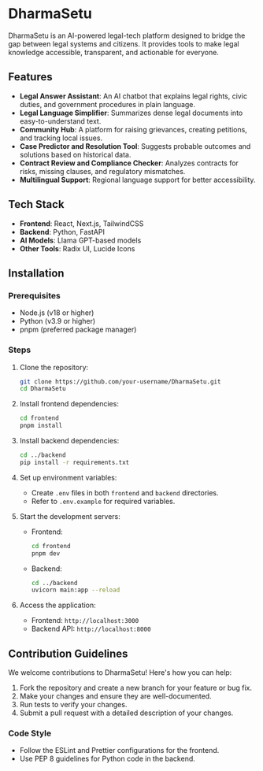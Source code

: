 # DharmaSetu

DharmaSetu is an AI-powered legal-tech platform designed to bridge the gap between legal systems and citizens. It provides tools to make legal knowledge accessible, transparent, and actionable for everyone.

## Features

- **Legal Answer Assistant**: An AI chatbot that explains legal rights, civic duties, and government procedures in plain language.
- **Legal Language Simplifier**: Summarizes dense legal documents into easy-to-understand text.
- **Community Hub**: A platform for raising grievances, creating petitions, and tracking local issues.
- **Case Predictor and Resolution Tool**: Suggests probable outcomes and solutions based on historical data.
- **Contract Review and Compliance Checker**: Analyzes contracts for risks, missing clauses, and regulatory mismatches.
- **Multilingual Support**: Regional language support for better accessibility.

## Tech Stack

- **Frontend**: React, Next.js, TailwindCSS
- **Backend**: Python, FastAPI
- **AI Models**: Llama GPT-based models
- **Other Tools**: Radix UI, Lucide Icons

## Installation

### Prerequisites

- Node.js (v18 or higher)
- Python (v3.9 or higher)
- pnpm (preferred package manager)

### Steps

1. Clone the repository:
   ```bash
   git clone https://github.com/your-username/DharmaSetu.git
   cd DharmaSetu
   ```

2. Install frontend dependencies:
   ```bash
   cd frontend
   pnpm install
   ```

3. Install backend dependencies:
   ```bash
   cd ../backend
   pip install -r requirements.txt
   ```

4. Set up environment variables:
   - Create `.env` files in both `frontend` and `backend` directories.
   - Refer to `.env.example` for required variables.

5. Start the development servers:
   - Frontend:
     ```bash
     cd frontend
     pnpm dev
     ```
   - Backend:
     ```bash
     cd ../backend
     uvicorn main:app --reload
     ```

6. Access the application:
   - Frontend: `http://localhost:3000`
   - Backend API: `http://localhost:8000`

## Contribution Guidelines

We welcome contributions to DharmaSetu! Here's how you can help:

1. Fork the repository and create a new branch for your feature or bug fix.
2. Make your changes and ensure they are well-documented.
3. Run tests to verify your changes.
4. Submit a pull request with a detailed description of your changes.

### Code Style

- Follow the ESLint and Prettier configurations for the frontend.
- Use PEP 8 guidelines for Python code in the backend.
